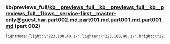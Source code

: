 ### kb/previews_full/kb__previews_full__kb__previews_full__kb__previews_full__flows__service-first__master-only@guest.har.part002.md.part001.md.part001.md.part001.md (part 002)

```md
lightMode:{light:\"223,100,40,1\",lighter:\"223,100,40,1\",bright:\"223,100,40,1\",dark:\"223,100,40,1\"},darkMode:{light:\"223,100,60,1\",lighter:\"223,1
```

```
